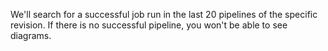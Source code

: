 <!--
 ~ SPDX-FileCopyrightText: Copyright DB Netz AG and the capella-collab-manager contributors
 ~ SPDX-License-Identifier: Apache-2.0
 -->

We'll search for a successful job run in the last 20 pipelines of the specific
revision. If there is no successful pipeline, you won't be able to see
diagrams.
